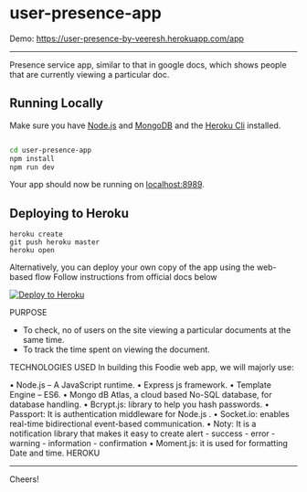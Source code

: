 # user-presence-app

Demo: https://user-presence-by-veeresh.herokuapp.com/app

---
Presence service app, similar to that in google docs, which shows people that are
currently viewing a particular doc.


## Running Locally
Make sure you have [Node.js](http://nodejs.org/) and [MongoDB](https://docs.mongodb.com/manual/installation/) and the [Heroku Cli](https://devcenter.heroku.com/articles/heroku-cli) installed.

```sh

cd user-presence-app
npm install
npm run dev
```

Your app should now be running on [localhost:8989](http://localhost:8989/).


## Deploying to Heroku
```
heroku create
git push heroku master
heroku open
```
Alternatively, you can deploy your own copy of the app using the web-based flow
Follow instructions from official docs below

[![Deploy to Heroku](https://www.herokucdn.com/deploy/button.png)](https://devcenter.heroku.com/categories/deployment)

PURPOSE
* To check, no of users on the site viewing a particular documents at the same time.
* To track the time spent on viewing the document. 

TECHNOLOGIES USED
In building this Foodie web app, we will majorly use:

• Node.js – A JavaScript runtime.
• Express js framework.
• Template Engine – ES6.
• Mongo dB Atlas, a cloud based No-SQL database, for database handling.
• Bcrypt.js: library to help you hash passwords.
• Passport: It is authentication middleware for Node.js .
• Socket.io: enables real-time bidirectional event-based communication.
• Noty: It is a notification library that makes it easy to create alert - success - error - warning - information - confirmation
• Moment.js: it is used for formatting Date and time.
HEROKU

---

Cheers!
